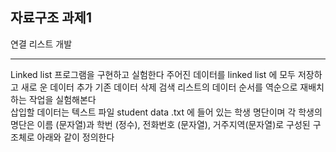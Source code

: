 ## 자료구조 과제1

연결 리스트 개발 

---------------------------

  Linked list 프로그램을 구현하고 실험한다 주어진 데이터를 linked list 에 모두 저장하고 새로
운 데이터 추가 기존 데이터 삭제 검색 리스트의 데이터 순서를 역순으로 재배치 하는 작업을 실험해본다<br>
삽입할 데이터는 텍스트 파일 student data .txt 에 들어 있는 학생 명단이며 각 학생의 명단은
이름 (문자열)과 학번 (정수), 전화번호 (문자열), 거주지역(문자열)로 구성된 구조체로 아래와 같이 정의한다<br>
